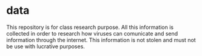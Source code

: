 # data
This repository is for class research purpose. All this information is collected in order to research how viruses can comunicate and send information through the internet. This information is not stolen and must not be use with lucrative purposes.
